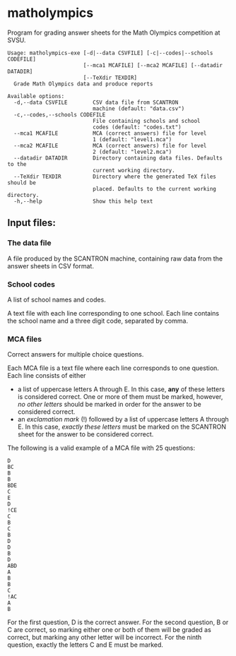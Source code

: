 # matholympics

Program for grading answer sheets for the Math Olympics competition at SVSU.

```
Usage: matholympics-exe [-d|--data CSVFILE] [-c|--codes|--schools CODEFILE]
                        [--mca1 MCAFILE] [--mca2 MCAFILE] [--datadir DATADIR]
                        [--TeXdir TEXDIR]
  Grade Math Olympics data and produce reports

Available options:
  -d,--data CSVFILE        CSV data file from SCANTRON
                           machine (default: "data.csv")
  -c,--codes,--schools CODEFILE
                           File containing schools and school
                           codes (default: "codes.txt")
  --mca1 MCAFILE           MCA (correct answers) file for level
                           1 (default: "level1.mca")
  --mca2 MCAFILE           MCA (correct answers) file for level
                           2 (default: "level2.mca")
  --datadir DATADIR        Directory containing data files. Defaults to the
                           current working directory.
  --TeXdir TEXDIR          Directory where the generated TeX files should be
                           placed. Defaults to the current working directory.
  -h,--help                Show this help text
```

## Input files:

### The data file

A file produced by the SCANTRON machine, containing raw data from the answer sheets in CSV format.

### School codes

A list of school names and codes.

A text file with each line corresponding to one school.  Each line contains the school name and a three digit code, separated by comma.

### MCA files

Correct answers for multiple choice questions.

Each MCA file is a text file where each line corresponds to one question. Each line consists of either

*   a list of uppercase letters A through E.  In this case, __any__ of these letters is considered correct. One or more of them must be marked, however, _no other letters_ should be marked in order for the answer to be considered correct.
*   an _exclamation mark_ (!) followed by a list of uppercase letters A through E. In this case, _exactly these letters_ must be marked on the SCANTRON sheet for the answer to be considered correct.

The following is a valid example of a MCA file with 25 questions:

```
D
BC
B
B
BDE
C
E
D
!CE
C
B
C
B
D
D
B
D
ABD
A
B
B
C
!AC
A
B
```
For the first question, D is the correct answer. For the second question, B or C are correct, so marking either one or both of them will be graded as correct, but marking any other letter will be incorrect. For the ninth question, exactly the letters C and E must be marked.
